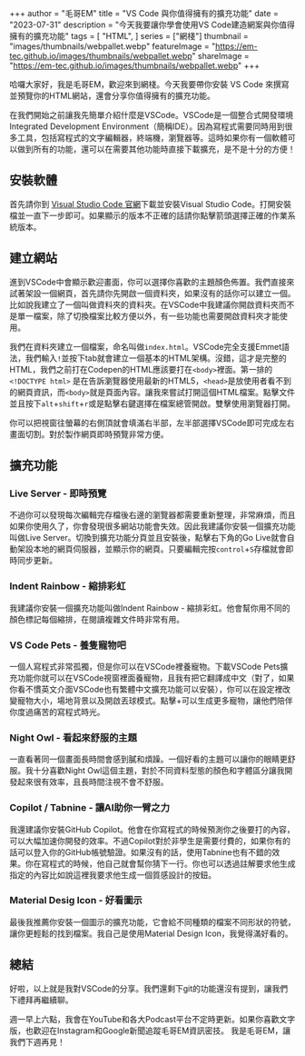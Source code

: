 +++
author = "毛哥EM"
title = "VS Code 與你值得擁有的擴充功能"
date = "2023-07-31"
description = "今天我要讓你學會使用VS Code建造網案與你值得擁有的擴充功能"
tags = [
    "HTML",
]
series = ["網棧"]
thumbnail = "images/thumbnails/webpallet.webp"
featureImage = "https://em-tec.github.io/images/thumbnails/webpallet.webp"
shareImage = "https://em-tec.github.io/images/thumbnails/webpallet.webp"
+++

哈囉大家好，我是毛哥EM，歡迎來到網棧。今天我要帶你安裝 VS Code 來撰寫並預覽你的HTML網站，還會分享你值得擁有的擴充功能。

在我們開始之前讓我先簡單介紹什麼是VSCode。VSCode是一個整合式開發環境Integrated Development Environment（簡稱IDE）。因為寫程式需要同時用到很多工具，包括寫程式的文字編輯器，終端機，瀏覽器等。這時如果你有一個軟體可以做到所有的功能，還可以在需要其他功能時直接下載擴充，是不是十分的方便！

<!--more-->

## 安裝軟體

首先請你到 [Visual Studio Code 官網](https://code.visualstudio.com)下載並安裝Visual Studio Code。打開安裝檔並一直下一步即可。如果顯示的版本不正確的話請你點擊箭頭選擇正確的作業系統版本。

## 建立網站

進到VSCode中會顯示歡迎畫面，你可以選擇你喜歡的主題顏色佈置。我們直接來試著架設一個網頁，首先請你先開啟一個資料夾，如果沒有的話你可以建立一個。比如說我建立了一個叫做資料夾的資料夾。在VSCode中我建議你開啟資料夾而不是單一檔案，除了切換檔案比較方便以外，有一些功能也需要開啟資料夾才能使用。

我們在資料夾建立一個檔案，命名叫做`index.html`。VSCode完全支援Emmet語法，我們輸入`!`並按下tab就會建立一個基本的HTML架構。沒錯，這才是完整的HTML，我們之前打在Codepen的HTML應該要打在`<body>`裡面。第一排的`<!DOCTYPE html>` 是在告訴瀏覽器使用最新的HTML5，`<head>`是放使用者看不到的網頁資訊，而`<body>`就是頁面內容。讓我來嘗試打開這個HTML檔案。點擊文件並且按下`alt`+`shift`+`r`或是點擊右鍵選擇在檔案總管開啟。雙擊使用瀏覽器打開。

你可以把視窗往螢幕的右側頂就會填滿右半部，左半部選擇VSCode即可完成左右畫面切割。對於製作網頁即時預覽非常方便。

## 擴充功能

### Live Server - 即時預覽

不過你可以發現每次編輯完存檔後右邊的瀏覽器都需要重新整理，非常麻煩，而且如果你使用久了，你會發現很多網站功能會失效。因此我建議你安裝一個擴充功能叫做Live Server。切換到擴充功能分頁並且安裝後，點擊右下角的Go Live就會自動架設本地的網頁伺服器，並顯示你的網頁。只要編輯完按`control`+`S`存檔就會即時同步更新。

### Indent Rainbow - 縮排彩虹

我建議你安裝一個擴充功能叫做Indent Rainbow - 縮排彩虹。他會幫你用不同的顏色標記每個縮排，在閱讀複雜文件時非常有用。

### VS Code Pets - 養隻寵物吧

一個人寫程式非常孤獨，但是你可以在VSCode裡養寵物。下載VSCode Pets擴充功能你就可以在VSCode視窗裡面養寵物，且我有把它翻譯成中文（對了，如果你看不慣英文介面VSCode也有繁體中文擴充功能可以安裝），你可以在設定裡改變寵物大小，場地背景以及開啟丟球模式。點擊+可以生成更多寵物，讓他們陪伴你度過痛苦的寫程式時光。

### Night Owl - 看起來舒服的主題

一直看著同一個畫面長時間會感到膩和煩躁。一個好看的主題可以讓你的眼睛更舒服。我十分喜歡Night Owl這個主題，對於不同資料型態的顏色和字體區分讓我開發起來很有效率，且長時間注視不會不舒服。

### Copilot / Tabnine - 讓AI助你一臂之力

我還建議你安裝GitHub Copilot。他會在你寫程式的時候預測你之後要打的內容，可以大幅加速你開發的效率。不過Copilot對於非學生是需要付費的，如果你有的話可以登入你的GitHub帳號驗證。如果沒有的話，使用Tabnine也有不錯的效果。你在寫程式的時候，他自己就會幫你猜下一行。你也可以透過註解要求他生成指定的內容比如說這裡我要求他生成一個質感設計的按鈕。

### Material Desig Icon - 好看圖示

最後我推薦你安裝一個圖示的擴充功能，它會給不同種類的檔案不同形狀的符號，讓你更輕鬆的找到檔案。我自己是使用Material Design Icon，我覺得滿好看的。

## 總結

好啦，以上就是我對VSCode的分享。我們還剩下git的功能還沒有提到，讓我們下禮拜再繼續聊。

週一早上六點，我會在YouTube和各大Podcast平台不定時更新。如果你喜歡文字版，也歡迎在Instagram和Google新聞追蹤毛哥EM資訊密技。
我是毛哥EM，讓我們下週再見！